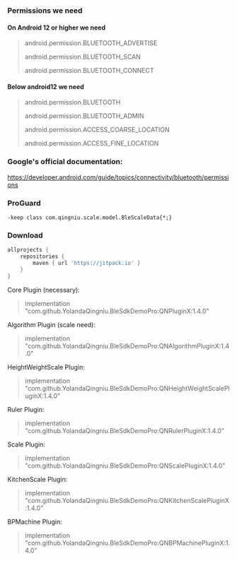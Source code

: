 ### Permissions we need

#### On Android 12 or higher we need

> android.permission.BLUETOOTH_ADVERTISE
>
> android.permission.BLUETOOTH_SCAN
>
> android.permission.BLUETOOTH_CONNECT

#### Below android12 we need

> android.permission.BLUETOOTH
>
> android.permission.BLUETOOTH_ADMIN
>
> android.permission.ACCESS_COARSE_LOCATION
>
> android.permission.ACCESS_FINE_LOCATION

### Google's official documentation:

https://developer.android.com/guide/topics/connectivity/bluetooth/permissions

### ProGuard

```
-keep class com.qingniu.scale.model.BleScaleData{*;}
```

### Download

```groovy
allprojects {
    repositories {
        maven { url 'https://jitpack.io' }
    }
}
```

Core Plugin (necessary):

> implementation "com.github.YolandaQingniu.BleSdkDemoPro:QNPluginX:1.4.0"

Algorithm Plugin (scale need):

> implementation "com.github.YolandaQingniu.BleSdkDemoPro:QNAlgorithmPluginX:1.4.0"

HeightWeightScale Plugin:

> implementation "com.github.YolandaQingniu.BleSdkDemoPro:QNHeightWeightScalePluginX:1.4.0"

Ruler Plugin:

> implementation "com.github.YolandaQingniu.BleSdkDemoPro:QNRulerPluginX:1.4.0"

Scale Plugin:

> implementation "com.github.YolandaQingniu.BleSdkDemoPro:QNScalePluginX:1.4.0"

KitchenScale Plugin:

> implementation "com.github.YolandaQingniu.BleSdkDemoPro:QNKitchenScalePluginX:1.4.0"

BPMachine Plugin:

> implementation "com.github.YolandaQingniu.BleSdkDemoPro:QNBPMachinePluginX:1.4.0"
